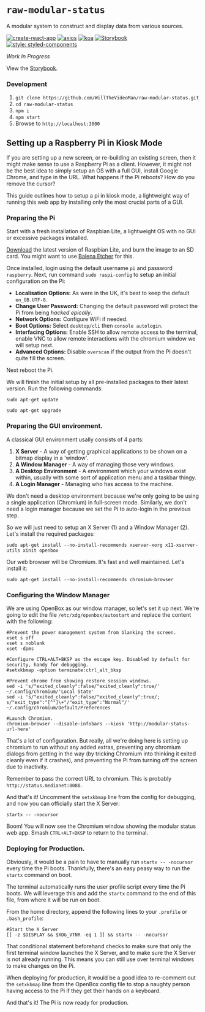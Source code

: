 # `raw-modular-status`

A modular system to construct and display data from various sources.

[//]: # "Begin badges section"

[![create-react-app](https://img.shields.io/badge/npm-create--react--app-brightgreen.svg?colorB=a30308)](https://www.npmjs.com/package/create-react-app)
[![axios](https://img.shields.io/badge/npm-axios-brightgreen.svg?colorB=a30308)](https://www.npmjs.com/package/axios)
[![koa](https://img.shields.io/badge/npm-koa-brightgreen.svg?colorB=a30308)](https://www.npmjs.com/package/koa)
[![Storybook](https://cdn.jsdelivr.net/gh/storybookjs/brand@master/badge/badge-storybook.svg)](https://storybook.js.org/)
[![style: styled-components](https://img.shields.io/badge/style-%F0%9F%92%85%20styled--components-orange.svg?colorB=daa357&colorA=db748e)](https://github.com/styled-components/styled-components)

[//]: # "End badges section"

_Work In Progress_

View the [Storybook](https://willthevideoman.github.io/raw-modular-status/).

### Development

1. `git clone https://github.com/WillTheVideoMan/raw-modular-status.git`
2. `cd raw-modular-status`
3. `npm i`
4. `npm start`
5. Browse to `http://localhost:3000`

## Setting up a Raspberry Pi in Kiosk Mode
If you are setting up a new screen, or re-building an existing screen, then it might make sense to use a Raspberry Pi as a client. However, it might not be the best idea to simply setup an OS with a full GUI, install Google Chrome, and type in the URL. What happens if the Pi reboots? How do you remove the cursor? 

This guide outlines how to setup a pi in kiosk mode, a lightweight way of running this web app by installing only the most crucial parts of a GUI.

### Preparing the Pi

Start with a fresh installation of Raspbian Lite, a lightweight OS with no GUI or excessive packages installed.

[Download](https://www.raspberrypi.org/downloads/raspbian/) the latest version of Raspbian Lite, and burn the image to an SD card. You might want to use [Balena Etcher](https://www.balena.io/etcher/) for this.

Once installed, login using the default username `pi` and password `raspberry`. Next, run command `sudo raspi-config` to setup an initial configuration on the Pi:

- **Localisation Options:** As were in the UK, it's best to keep the default `en_GB.UTF-8`.
- **Change User Password:** Changing the default password will protect the Pi from being _hacked epically_. 
- **Network Options:** Configure WiFi if needed.
- **Boot Options:** Select `desktop/cli` then `console autologin`.
- **Interfacing Options:** Enable SSH to allow remote access to the terminal, enable VNC to allow remote interactions with the chromium window we will setup next. 
- **Advanced Options:** Disable `overscan` if the output from the Pi doesn't quite fill the screen. 

Next reboot the Pi.

We will finish the initial setup by all pre-installed packages to their latest version. Run the following commands: 

`sudo apt-get update`

`sudo apt-get upgrade`

### Preparing the GUI environment.

A classical GUI environment usally consists of 4 parts:

1) **X Server** - A way of getting graphical applications to be shown on a bitmap display in a 'window'.
2) **A Window Manager** - A way of managing those very windows.
3) **A Desktop Environment** - A environment which your windows exist within, usually with some sort of application menu and a taskbar thingy.
4) **A Login Manager** - Managing who has access to the machine.

We don't need a desktop environment because we're only going to be using a single application (Chromium) in full-screen mode. Similarly, we don't need a login manager because we set the Pi to auto-login in the previous step.

So we will just need to setup an X Server (1) and a Window Manager (2). Let's install the required packages: 

`sudo apt-get install --no-install-recommends xserver-xorg x11-xserver-utils xinit openbox`

Our web browser will be Chromium. It's fast and well maintained. Let's install it:

`sudo apt-get install --no-install-recommends chromium-browser`

### Configuring the Window Manager

We are using OpenBox as our window manager, so let's set it up next. We're going to edit the file `/etc/xdg/openbox/autostart` and replace the content with the following:

```
#Prevent the power management system from blanking the screen.
xset s off
xset s noblank
xset -dpms

#Configure CTRL+ALT+BKSP as the escape key. Disabled by default for security, handy for debugging. 
#setxkbmap -option terminate:ctrl_alt_bksp

#Prevent chrome from showing restore session windows.
sed -i 's/"exited_cleanly":false/"exited_cleanly":true/' ~/.config/chromium/'Local State'
sed -i 's/"exited_cleanly":false/"exited_cleanly":true/; s/"exit_type":"[^"]\+"/"exit_type":"Normal"/' ~/.config/chromium/Default/Preferences

#Launch Chromium.
chromium-browser --disable-infobars --kiosk 'http://modular-status-url-here'
```

That's a lot of configuration. But really, all we're doing here is setting up chromium to run without any added extras, preventing any chromium dialogs from getting in the way (by tricking Chromium into thinking it exited cleanly even if it crashes), and preventing the Pi from turning off the screen due to inactivity.

Remember to pass the correct URL to chromium. This is probably `http://status.medianet:8080`.

And that's it! Uncomment the `setxkbmap` line from the config for debugging, and now you can officially start the X Server:

`startx -- -nocursor`

Boom! You will now see the Chromium window showing the modular status web app. Smash `CTRL+ALT+BKSP` to return to the terminal.

### Deploying for Production. 

Obviously, it would be a pain to have to manually run `startx -- -nocursor` every time the Pi boots. Thankfully, there's an easy peasy way to run the `startx` command on boot. 

The terminal automatically runs the user profile script every time the Pi boots. We will leverage this and add the `startx` command to the end of this file, from where it will be run on boot.

 From the home directory, append the following lines to your `.profile` or `.bash_profile`:

```
#Start the X Server
[[ -z $DISPLAY && $XDG_VTNR -eq 1 ]] && startx -- -nocursor
```

That conditional statement beforehand checks to make sure that only the first terminal window launches the X Server, and to make sure the X Server is not already running. This means you can still use over terminal windows to make changes on the Pi.

When deploying for production, it would be a good idea to re-comment out the `setxkbmap` line from the OpenBox config file to stop a naughty person having access to the Pi if they get their hands on a keyboard.

And that's it! The Pi is now ready for production. 

